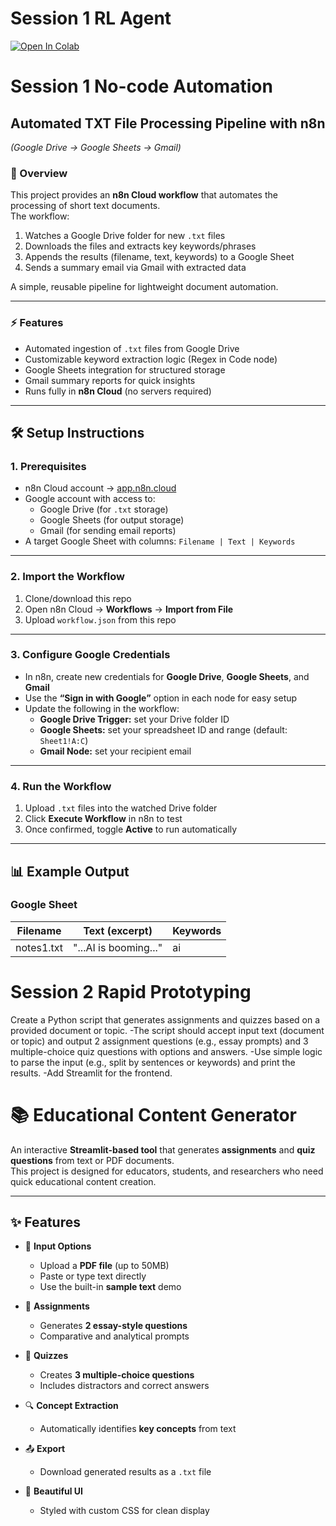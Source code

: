 # Session 1 RL Agent

[![Open In Colab](https://colab.research.google.com/assets/colab-badge.svg)](https://colab.research.google.com/drive/18oXJzKvAuvCKiCcex57-FFcRLOs0ZDnS)  




# Session 1 No-code Automation
## Automated TXT File Processing Pipeline with n8n  
*(Google Drive → Google Sheets → Gmail)*

### 📌 Overview
This project provides an **n8n Cloud workflow** that automates the processing of short text documents.  
The workflow:  
1. Watches a Google Drive folder for new `.txt` files  
2. Downloads the files and extracts key keywords/phrases  
3. Appends the results (filename, text, keywords) to a Google Sheet  
4. Sends a summary email via Gmail with extracted data  

A simple, reusable pipeline for lightweight document automation.

---

### ⚡ Features
- Automated ingestion of `.txt` files from Google Drive  
- Customizable keyword extraction logic (Regex in Code node)  
- Google Sheets integration for structured storage  
- Gmail summary reports for quick insights  
- Runs fully in **n8n Cloud** (no servers required)

---

## 🛠️ Setup Instructions

### 1. Prerequisites
- n8n Cloud account → [app.n8n.cloud](https://app.n8n.cloud)  
- Google account with access to:
  - Google Drive (for `.txt` storage)  
  - Google Sheets (for output storage)  
  - Gmail (for sending email reports)  
- A target Google Sheet with columns: `Filename | Text | Keywords`

---

### 2. Import the Workflow
1. Clone/download this repo  
2. Open n8n Cloud → **Workflows** → **Import from File**  
3. Upload `workflow.json` from this repo

---

### 3. Configure Google Credentials
- In n8n, create new credentials for **Google Drive**, **Google Sheets**, and **Gmail**  
- Use the **“Sign in with Google”** option in each node for easy setup  
- Update the following in the workflow:
  - **Google Drive Trigger:** set your Drive folder ID  
  - **Google Sheets:** set your spreadsheet ID and range (default: `Sheet1!A:C`)  
  - **Gmail Node:** set your recipient email

---

### 4. Run the Workflow
1. Upload `.txt` files into the watched Drive folder  
2. Click **Execute Workflow** in n8n to test  
3. Once confirmed, toggle **Active** to run automatically

---

## 📊 Example Output

### Google Sheet
| Filename   | Text (excerpt)        | Keywords       |
|------------|-----------------------|----------------|
| notes1.txt | "...AI is booming..." | ai             |



# Session 2 Rapid Prototyping

Create a Python script that generates assignments and quizzes based on a provided document or topic. 
-The script should accept input text (document or topic) and output 2 assignment questions (e.g., essay prompts) and 3 multiple-choice quiz questions with options and answers. 
-Use simple logic to parse the input (e.g., split by sentences or keywords) and print the results. 
-Add Streamlit for the frontend.


# 📚 Educational Content Generator

An interactive **Streamlit-based tool** that generates **assignments** and **quiz questions** from text or PDF documents.  
This project is designed for educators, students, and researchers who need quick educational content creation.

---

## ✨ Features

- 📝 **Input Options**
  - Upload a **PDF file** (up to 50MB)
  - Paste or type text directly
  - Use the built-in **sample text** demo

- 📄 **Assignments**
  - Generates **2 essay-style questions**
  - Comparative and analytical prompts

- 🎯 **Quizzes**
  - Creates **3 multiple-choice questions**
  - Includes distractors and correct answers

- 🔍 **Concept Extraction**
  - Automatically identifies **key concepts** from text

- 📤 **Export**
  - Download generated results as a `.txt` file

- 🎨 **Beautiful UI**
  - Styled with custom CSS for clean display


